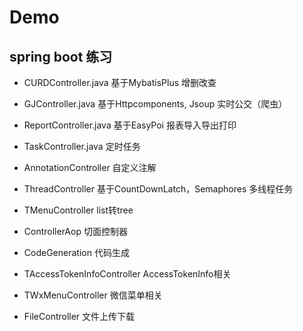 # Demo

## spring boot 练习
* CURDController.java   基于MybatisPlus 增删改查
* GJController.java     基于Httpcomponents, Jsoup 实时公交（爬虫）
* ReportController.java 基于EasyPoi 报表导入导出打印
* TaskController.java   定时任务
* AnnotationController  自定义注解
* ThreadController      基于CountDownLatch，Semaphores 多线程任务
* TMenuController       list转tree 
* ControllerAop         切面控制器
* CodeGeneration        代码生成


* TAccessTokenInfoController     AccessTokenInfo相关
* TWxMenuController     微信菜单相关
* FileController        文件上传下载
